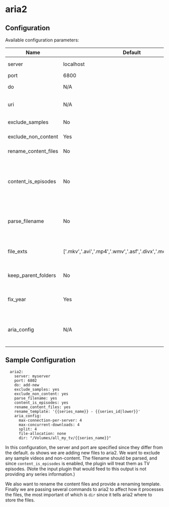 # aria2 #
## Configuration ##
Available configuration parameters:

|Name|Default|Mandatory|Description|
|----|-------|---------|-----------|
|server|localhost|No|Hostname or IP of the server where aria2 is running and has XML-RPC enabled.|
|port|6800|No|Port to connect to on the server listed above.|
|do|N/A|Yes|```add-new``` or ```remove-completed```. ```add-new``` passes files to aria2 to download; ```remove-completed``` removes them.|
|uri|N/A|Yes|The base URI to pass to aria2. Include Basic Auth parameters inline. For example, ```ftp://myuser:mypass@ftp.example.com:21/path/to/directory```.|
|exclude_samples|No|No|Whether to exclude files containing ```sample``` in their name or parent directories.|
|exclude_non_content|Yes|No|Whether to exclude "non-content" files; that is, anything that does not have an extension listed in ```file_exts``` (see below).|
|rename_content_files|No|No|Change the names of the downloaded files. Not this does NOT change the filenames on the server or in torrents!|
|content_is_episodes|No|No|If ```rename_content_files``` is enabled, choose whether the filenames on the server are to be parsed as episodes (meaning have a series name and series ID/episode number). If set to false, they are assumed to be movies or other non-episodic content. This must be set to Yes if you are using ```{{series_name}}``` or ```{{series_id}}``` in your ```rename_template````.|
|parse_filename|No|No|Run the filename through SeriesParser or MovieParser prior to outputting it. If you wish to use ```{{series_name}}```/```{{series_id}}``` or ```{{movie_name}}```/```{{name}}``` in your ```rename_template``` and your input plugin does not set these fields, this must be set to Yes.|
|file_exts|['.mkv','.avi','.mp4','.wmv','.asf','.divx','.mov','.mpg','.rm']|No|Extensions of files to exclude as "non-content". The default is intended for video files; this could be expanded to include subtitle files, if you want those. Only has an effect if ```exclude_non_content``` or ```rename_content_files``` is enabled.|
|keep_parent_folders|No|No|If your torrent or other input has a directory structure, such as MyTorrentName/Sample/Sample.mkv and you want to keep that structure when downloading, set this to Yes.|
|fix_year|Yes|No|If the last four characters of a TV show's name are numbers, add parentheses around them in the output filename, since it is most likely a differentiating year. Only has an effect if ```parse_filename``` and ```rename_content_files``` are both enabled.|
|aria_config|N/A|Yes|This is the "parent folder" of any parameters that should get passed to aria2. Any [command line option](http://aria2.sourceforge.net/manual/en/html/aria2c.html#options) available in aria2 can be used by removing the two dashes (--) in front of the command name and changing ```key=value``` to ```key: value```. See sample configuration below.|

## Sample Configuration ##
```
  aria2:
    server: myserver
    port: 6802
    do: add-new
    exclude_samples: yes
    exclude_non_content: yes
    parse_filename: yes
    content_is_episodes: yes
    rename_content_files: yes
    rename_template: '{{series_name}} - {{series_id|lower}}'
    aria_config:
      max-connection-per-server: 4
      max-concurrent-downloads: 4
      split: 4
      file-allocation: none
      dir: "/Volumes/all_my_tv/{{series_name}}"
```

In this configuration, the server and port are specified since they differ from the default. ```do``` shows we are adding new files to aria2. We want to exclude any sample videos and non-content. The filename should be parsed, and since ```content_is_episodes``` is enabled, the plugin will treat them as TV episodes. (Note the input plugin that would feed to this output is not providing any series information.)

We also want to rename the content files and provide a renaming template. Finally we are passing several commands to aria2 to affect how it processes the files, the most important of which is ```dir``` since it tells aria2 where to store the files.